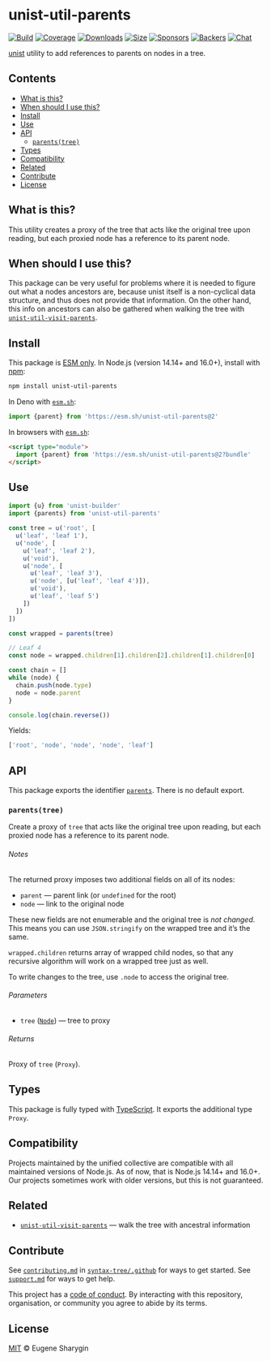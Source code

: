 # unist-util-parents

[![Build][build-badge]][build]
[![Coverage][coverage-badge]][coverage]
[![Downloads][downloads-badge]][downloads]
[![Size][size-badge]][size]
[![Sponsors][sponsors-badge]][collective]
[![Backers][backers-badge]][collective]
[![Chat][chat-badge]][chat]

[unist][] utility to add references to parents on nodes in a tree.

## Contents

*   [What is this?](#what-is-this)
*   [When should I use this?](#when-should-i-use-this)
*   [Install](#install)
*   [Use](#use)
*   [API](#api)
    *   [`parents(tree)`](#parentstree)
*   [Types](#types)
*   [Compatibility](#compatibility)
*   [Related](#related)
*   [Contribute](#contribute)
*   [License](#license)

## What is this?

This utility creates a proxy of the tree that acts like the original tree upon
reading, but each proxied node has a reference to its parent node.

## When should I use this?

This package can be very useful for problems where it is needed to figure out
what a nodes ancestors are, because unist itself is a non-cyclical data
structure, and thus does not provide that information.
On the other hand, this info on ancestors can also be gathered when walking the
tree with [`unist-util-visit-parents`][unist-util-visit-parents].

## Install

This package is [ESM only][esm].
In Node.js (version 14.14+ and 16.0+), install with [npm][]:

```sh
npm install unist-util-parents
```

In Deno with [`esm.sh`][esmsh]:

```js
import {parent} from 'https://esm.sh/unist-util-parents@2'
```

In browsers with [`esm.sh`][esmsh]:

```html
<script type="module">
  import {parent} from 'https://esm.sh/unist-util-parents@2?bundle'
</script>
```

## Use

```js
import {u} from 'unist-builder'
import {parents} from 'unist-util-parents'

const tree = u('root', [
  u('leaf', 'leaf 1'),
  u('node', [
    u('leaf', 'leaf 2'),
    u('void'),
    u('node', [
      u('leaf', 'leaf 3'),
      u('node', [u('leaf', 'leaf 4')]),
      u('void'),
      u('leaf', 'leaf 5')
    ])
  ])
])

const wrapped = parents(tree)

// Leaf 4
const node = wrapped.children[1].children[2].children[1].children[0]

const chain = []
while (node) {
  chain.push(node.type)
  node = node.parent
}

console.log(chain.reverse())
```

Yields:

```js
['root', 'node', 'node', 'node', 'leaf']
```

## API

This package exports the identifier [`parents`][parents].
There is no default export.

### `parents(tree)`

Create a proxy of `tree` that acts like the original tree upon reading, but
each proxied node has a reference to its parent node.

###### Notes

The returned proxy imposes two additional fields on all of its nodes:

*   `parent` — parent link (or `undefined` for the root)
*   `node` — link to the original node

These new fields are not enumerable and the original tree is *not changed*.
This means you can use `JSON.stringify` on the wrapped tree and it’s the same.

`wrapped.children` returns array of wrapped child nodes, so that any recursive
algorithm will work on a wrapped tree just as well.

To write changes to the tree, use `.node` to access the original tree.

###### Parameters

*   `tree` ([`Node`][node])
    — tree to proxy

###### Returns

Proxy of `tree` (`Proxy`).

## Types

This package is fully typed with [TypeScript][].
It exports the additional type `Proxy`.

## Compatibility

Projects maintained by the unified collective are compatible with all maintained
versions of Node.js.
As of now, that is Node.js 14.14+ and 16.0+.
Our projects sometimes work with older versions, but this is not guaranteed.

## Related

*   [`unist-util-visit-parents`][unist-util-visit-parents]
    — walk the tree with ancestral information

## Contribute

See [`contributing.md`][contributing] in [`syntax-tree/.github`][health] for
ways to get started.
See [`support.md`][support] for ways to get help.

This project has a [code of conduct][coc].
By interacting with this repository, organisation, or community you agree to
abide by its terms.

## License

[MIT][license] © Eugene Sharygin

<!-- Definitions -->

[build-badge]: https://github.com/syntax-tree/unist-util-parents/workflows/main/badge.svg

[build]: https://github.com/syntax-tree/unist-util-parents/actions

[coverage-badge]: https://img.shields.io/codecov/c/github/syntax-tree/unist-util-parents.svg

[coverage]: https://codecov.io/github/syntax-tree/unist-util-parents

[downloads-badge]: https://img.shields.io/npm/dm/unist-util-parents.svg

[downloads]: https://www.npmjs.com/package/unist-util-parents

[size-badge]: https://img.shields.io/bundlephobia/minzip/unist-util-parents.svg

[size]: https://bundlephobia.com/result?p=unist-util-parents

[sponsors-badge]: https://opencollective.com/unified/sponsors/badge.svg

[backers-badge]: https://opencollective.com/unified/backers/badge.svg

[collective]: https://opencollective.com/unified

[chat-badge]: https://img.shields.io/badge/chat-discussions-success.svg

[chat]: https://github.com/syntax-tree/unist/discussions

[npm]: https://docs.npmjs.com/cli/install

[esm]: https://gist.github.com/sindresorhus/a39789f98801d908bbc7ff3ecc99d99c

[esmsh]: https://esm.sh

[typescript]: https://www.typescriptlang.org

[license]: license

[health]: https://github.com/syntax-tree/.github

[contributing]: https://github.com/syntax-tree/.github/blob/main/contributing.md

[support]: https://github.com/syntax-tree/.github/blob/main/support.md

[coc]: https://github.com/syntax-tree/.github/blob/main/code-of-conduct.md

[unist]: https://github.com/syntax-tree/unist

[node]: https://github.com/syntax-tree/unist#node

[unist-util-visit-parents]: https://github.com/syntax-tree/unist-util-visit-parents

[parents]: #parentstree

